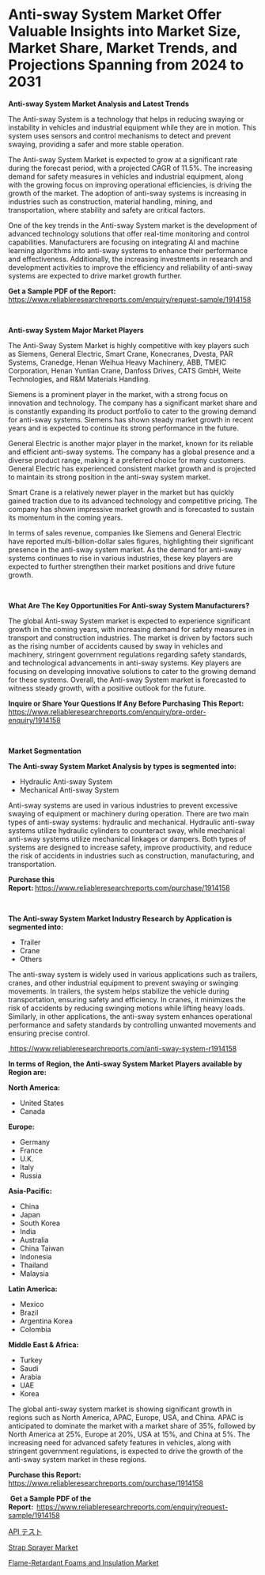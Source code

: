 <p><h1>Anti-sway System Market Offer Valuable Insights into Market Size, Market Share, Market Trends, and Projections Spanning from 2024 to 2031</h1></p><p><strong>Anti-sway System Market Analysis and Latest Trends</strong></p>
<p><p>The Anti-sway System is a technology that helps in reducing swaying or instability in vehicles and industrial equipment while they are in motion. This system uses sensors and control mechanisms to detect and prevent swaying, providing a safer and more stable operation.</p><p>The Anti-sway System Market is expected to grow at a significant rate during the forecast period, with a projected CAGR of 11.5%. The increasing demand for safety measures in vehicles and industrial equipment, along with the growing focus on improving operational efficiencies, is driving the growth of the market. The adoption of anti-sway systems is increasing in industries such as construction, material handling, mining, and transportation, where stability and safety are critical factors.</p><p>One of the key trends in the Anti-sway System market is the development of advanced technology solutions that offer real-time monitoring and control capabilities. Manufacturers are focusing on integrating AI and machine learning algorithms into anti-sway systems to enhance their performance and effectiveness. Additionally, the increasing investments in research and development activities to improve the efficiency and reliability of anti-sway systems are expected to drive market growth further.</p></p>
<p><strong>Get a Sample PDF of the Report:&nbsp;</strong> <a href="https://www.reliableresearchreports.com/enquiry/request-sample/1914158">https://www.reliableresearchreports.com/enquiry/request-sample/1914158</a></p>
<p>&nbsp;</p>
<p><strong>Anti-sway System Major Market Players</strong></p>
<p><p>The Anti-Sway System Market is highly competitive with key players such as Siemens, General Electric, Smart Crane, Konecranes, Dvesta, PAR Systems, Cranedge, Henan Weihua Heavy Machinery, ABB, TMEIC Corporation, Henan Yuntian Crane, Danfoss Drives, CATS GmbH, Weite Technologies, and R&M Materials Handling.</p><p>Siemens is a prominent player in the market, with a strong focus on innovation and technology. The company has a significant market share and is constantly expanding its product portfolio to cater to the growing demand for anti-sway systems. Siemens has shown steady market growth in recent years and is expected to continue its strong performance in the future. </p><p>General Electric is another major player in the market, known for its reliable and efficient anti-sway systems. The company has a global presence and a diverse product range, making it a preferred choice for many customers. General Electric has experienced consistent market growth and is projected to maintain its strong position in the anti-sway system market.</p><p>Smart Crane is a relatively newer player in the market but has quickly gained traction due to its advanced technology and competitive pricing. The company has shown impressive market growth and is forecasted to sustain its momentum in the coming years. </p><p>In terms of sales revenue, companies like Siemens and General Electric have reported multi-billion-dollar sales figures, highlighting their significant presence in the anti-sway system market. As the demand for anti-sway systems continues to rise in various industries, these key players are expected to further strengthen their market positions and drive future growth.</p></p>
<p>&nbsp;</p>
<p><strong>What Are The Key Opportunities For Anti-sway System Manufacturers?</strong></p>
<p><p>The global Anti-sway System market is expected to experience significant growth in the coming years, with increasing demand for safety measures in transport and construction industries. The market is driven by factors such as the rising number of accidents caused by sway in vehicles and machinery, stringent government regulations regarding safety standards, and technological advancements in anti-sway systems. Key players are focusing on developing innovative solutions to cater to the growing demand for these systems. Overall, the Anti-sway System market is forecasted to witness steady growth, with a positive outlook for the future.</p></p>
<p><strong>Inquire or Share Your Questions If Any Before Purchasing This Report:</strong> <a href="https://www.reliableresearchreports.com/enquiry/pre-order-enquiry/1914158">https://www.reliableresearchreports.com/enquiry/pre-order-enquiry/1914158</a></p>
<p>&nbsp;</p>
<p><strong>Market Segmentation</strong></p>
<p><strong>The Anti-sway System Market Analysis by types is segmented into:</strong></p>
<p><ul><li>Hydraulic Anti-sway System</li><li>Mechanical Anti-sway System</li></ul></p>
<p><p>Anti-sway systems are used in various industries to prevent excessive swaying of equipment or machinery during operation. There are two main types of anti-sway systems: hydraulic and mechanical. Hydraulic anti-sway systems utilize hydraulic cylinders to counteract sway, while mechanical anti-sway systems utilize mechanical linkages or dampers. Both types of systems are designed to increase safety, improve productivity, and reduce the risk of accidents in industries such as construction, manufacturing, and transportation.</p></p>
<p><strong>Purchase this Report:&nbsp;</strong><a href="https://www.reliableresearchreports.com/purchase/1914158">https://www.reliableresearchreports.com/purchase/1914158</a></p>
<p>&nbsp;</p>
<p><strong>The Anti-sway System Market Industry Research by Application is segmented into:</strong></p>
<p><ul><li>Trailer</li><li>Crane</li><li>Others</li></ul></p>
<p><p>The anti-sway system is widely used in various applications such as trailers, cranes, and other industrial equipment to prevent swaying or swinging movements. In trailers, the system helps stabilize the vehicle during transportation, ensuring safety and efficiency. In cranes, it minimizes the risk of accidents by reducing swinging motions while lifting heavy loads. Similarly, in other applications, the anti-sway system enhances operational performance and safety standards by controlling unwanted movements and ensuring precise control.</p></p>
<p><a href="https://www.reliableresearchreports.com/anti-sway-system-r1914158">&nbsp;https://www.reliableresearchreports.com/anti-sway-system-r1914158</a></p>
<p><strong>In terms of Region, the Anti-sway System Market Players available by Region are:</strong></p>
<p>
    <p> <strong> North America: </strong>
        <ul>
            <li>United States</li>
            <li>Canada</li>
        </ul>
        </p> 
    <p> <strong> Europe: </strong>
        <ul>
            <li>Germany</li>
            <li>France</li>
            <li>U.K.</li>
            <li>Italy</li>
            <li>Russia</li>
        </ul>
        </p> 
    <p> <strong> Asia-Pacific: </strong>
        <ul>
            <li>China</li>
            <li>Japan</li>
            <li>South Korea</li>
            <li>India</li>
            <li>Australia</li>
            <li>China Taiwan</li>
            <li>Indonesia</li>
            <li>Thailand</li>
            <li>Malaysia</li>
        </ul>
        </p> 
    <p> <strong> Latin America: </strong>
        <ul>
            <li>Mexico</li>
            <li>Brazil</li>
            <li>Argentina Korea</li>
            <li>Colombia</li>
        </ul>
        </p> 
    <p> <strong> Middle East & Africa: </strong>
        <ul>
            <li>Turkey</li>
            <li>Saudi</li>
            <li>Arabia</li>
            <li>UAE</li>
            <li>Korea</li>
        </ul>
    </p>
    </p>
<p><p>The global anti-sway system market is showing significant growth in regions such as North America, APAC, Europe, USA, and China. APAC is anticipated to dominate the market with a market share of 35%, followed by North America at 25%, Europe at 20%, USA at 15%, and China at 5%. The increasing need for advanced safety features in vehicles, along with stringent government regulations, is expected to drive the growth of the anti-sway system market in these regions.</p></p>
<p><strong>Purchase this Report: </strong><a href="https://www.reliableresearchreports.com/purchase/1914158">https://www.reliableresearchreports.com/purchase/1914158</a></p>
<p>&nbsp;<strong>Get a Sample PDF of the Report:&nbsp;&nbsp;</strong><a href="https://www.reliableresearchreports.com/enquiry/request-sample/1914158">https://www.reliableresearchreports.com/enquiry/request-sample/1914158</a></p>
<p><strong></strong></p>
<p><p><a href="https://github.com/deonnorth8/Market-Research-Report-List-1/blob/main/761533944988.md">API テスト</a></p><p><a href="https://github.com/brenzgnarento/Market-Research-Report-List-2/blob/main/strap-sprayer-market.md">Strap Sprayer Market</a></p><p><a href="https://issuu.com/reportprime-2/docs/flame-retardant-foams-and-insulation-market-size-2">Flame-Retardant Foams and Insulation Market</a></p></p>